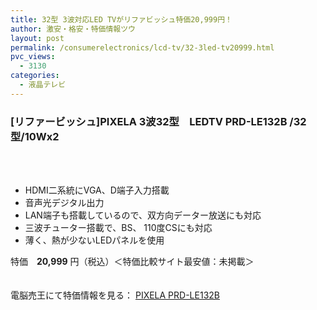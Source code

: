 ```yaml
---
title: 32型 3波対応LED TVがリファビッシュ特価20,999円！
author: 激安・格安・特価情報ツウ
layout: post
permalink: /consumerelectronics/lcd-tv/32-3led-tv20999.html
pvc_views:
  - 3130
categories:
  - 液晶テレビ
---
```

### [リファービッシュ]PIXELA 3波32型　LEDTV PRD-LE132B /32型/10Wx2

<div class="img-bg2 img_L">
  <a href="http://px.a8.net/svt/ejp?a8mat=1ZT1PU+9FYJYY+2C7O+BWGDT&#038;a8ejpredirect=http%3A%2F%2Fwww.dennobaio.jp%2Fshopdetail%2F024004000044" title="[リファービッシュ]PIXELA 3波32型　LEDTV PRD-LE132B /32型/10Wx2" target="_blank"><br /> </a><br /> <img border="0" src="http://i1.wp.com/www19.a8.net/0.gif?resize=1%2C1" alt="" data-recalc-dims="1" />
</div>

<!--more-->

  * HDMI二系統にVGA、D端子入力搭載
  * 音声光デジタル出力
  * LAN端子も搭載しているので、双方向データー放送にも対応
  * 三波チューター搭載で、BS、 110度CSにも対応
  * 薄く、熱が少ないLEDパネルを使用

特価　<span class="tokka-price"><strong>20,999</strong></span> 円（税込）＜特価比較サイト最安値：未掲載＞

　  
電脳売王にて特価情報を見る： <span class="fs150p"><a href="http://px.a8.net/svt/ejp?a8mat=1ZT1PU+9FYJYY+2C7O+BWGDT&#038;a8ejpredirect=http%3A%2F%2Fwww.dennobaio.jp%2Fshopdetail%2F024004000044" target="_blank">PIXELA PRD-LE132B</a></span>